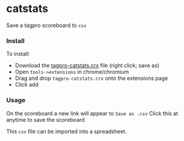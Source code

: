 # catstats

Save a tagpro scoreboard to `csv`

### Install

To install:

* Download the [tagpro-catstats.crx](https://github.com/brainss/tagpro-catstats/blob/master/tagpro-catstats.crx?raw=true) file (right click; save as)
* Open `tools->extensions` in chrome/chromium
* Drag and drop `tagpro-catstats.crx` onto the extensions page
* Click add

### Usage

On the scoreboard a new link will appear to `Save as .csv`
Click this at anytime to save the scoreboard

This `csv` file can be imported into a spreadsheet.
